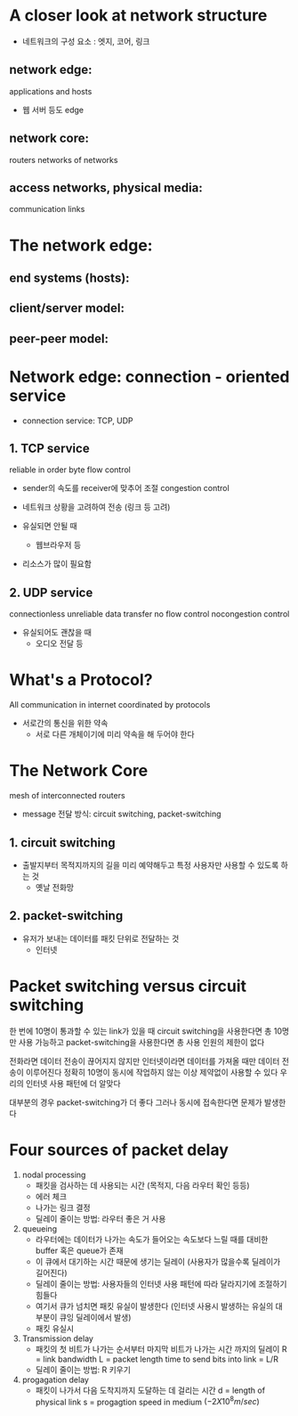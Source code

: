 # A closer look at network structure
- 네트워크의 구성 요소 : 엣지, 코어, 링크

## network edge: 
applications and hosts
- 웹 서버 등도 edge

## network core:
routers
networks of networks

## access networks, physical media:
communication links

# The network edge:
## end systems (hosts): 

## client/server model: 

## peer-peer model:

# Network edge: connection - oriented service
- connection service: TCP, UDP
## 1. TCP service 
reliable 
in order byte 
flow control 
- sender의 속도를 receiver에 맞추어 조절 
congestion control
- 네트워크 상황을 고려하여 전송 (링크 등 고려)

- 유실되면 안될 때 
	- 웹브라우저 등 
- 리소스가 많이 필요함 

## 2. UDP service 
connectionless 
unreliable data transfer 
no flow control
nocongestion control

- 유실되어도 괜찮을 때 
	- 오디오 전달 등 

# What's a Protocol?
All communication in internet coordinated by protocols
- 서로간의 통신을 위한 약속 
	- 서로 다른 개체이기에 미리 약속을 해 두어야 한다 

# The Network Core
mesh of interconnected routers
- message 전달 방식: circuit switching, packet-switching

## 1. circuit switching
- 출발지부터 목적지까지의 길을 미리 예약해두고 특정 사용자만 사용할 수 있도록 하는 것 
	- 옛날 전화망 

## 2. packet-switching
- 유저가 보내는 데이터를 패킷 단위로 전달하는 것 
	- 인터넷 

# Packet switching versus circuit switching
한 번에 10명이 통과할 수 있는 link가 있을 때 
circuit switching을 사용한다면 총 10명만 사용 가능하고 
packet-switching을 사용한다면 총 사용 인원의 제한이 없다

전화라면 데이터 전송이 끊어지지 않지만 
인터넷이라면 데이터를 가져올 때만 데이터 전송이 이루어진다 
정확히 10명이 동시에 작업하지 않는 이상 제약없이 사용할 수 있다 
우리의 인터넷 사용 패턴에 더 알맞다 

대부분의 경우 packet-switching가 더 좋다 
그러나 동시에 접속한다면 문제가 발생한다 

# Four sources of packet delay
1. nodal processing 
	- 패킷을 검사하는 데 사용되는 시간 (목적지, 다음 라우터 확인 등등)
	- 에러 체크
	- 나가는 링크 결정 
	- 딜레이 줄이는 방법: 라우터 좋은 거 사용 
3.  queueing
	- 라우터에는 데이터가 나가는 속도가 들어오는 속도보다 느릴 때를 대비한 buffer 혹은 queue가 존재 
	- 이 큐에서 대기하는 시간 때문에 생기는 딜레이 (사용자가 많을수록 딜레이가 길어진다)
	- 딜레이 줄이는 방법: 사용자들의 인터넷 사용 패턴에 따라 달라지기에 조절하기 힘들다 
	- 여기서 큐가 넘치면 패킷 유실이 발생한다 (인터넷 사용시 발생하는 유실의 대부분이 큐잉 딜레이에서 발생)
	- 패킷 유실시 
4. Transmission delay
	- 패킷의 첫 비트가 나가는 순서부터 마지막 비트가 나가는 시간 까지의 딜레이 
		R = link bandwidth
		L = packet length
		time to send bits into link = L/R
	- 딜레이 줄이는 방법: R 키우기 
4. progagation delay
	- 패킷이 나가서 다음 도착지까지 도달하는 데 걸리는 시간 
		d = length of physical link
		s = progagtion speed in medium $(-2X10^8 m/sec)$
